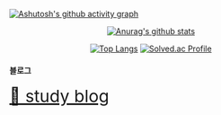 

[![Ashutosh's github activity graph](https://activity-graph.herokuapp.com/graph?username=ag502&hide_border=true&theme=react-dark)](https://github.com/ashutosh00710/github-readme-activity-graph)

<div align="center">
  
[![Anurag's github stats](https://github-readme-stats.vercel.app/api?username=ag502&theme=react&show_icons=true,issues&count_private=true)](https://github.com/anuraghazra/github-readme-stats)</br>

[![Top Langs](https://github-readme-stats.vercel.app/api/top-langs/?username=ag502&layout=compact)](https://github.com/anuraghazra/github-readme-stats)
[![Solved.ac Profile](http://mazassumnida.wtf/api/v2/generate_badge?boj=ag502)](https://solved.ac/ag502/)

</div>



#### 블로그
<a href="https://velog.io/@ag502" style="font-size: 30px">📗 study blog</a>
